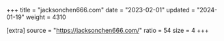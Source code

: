 +++
title = "jacksonchen666.com"
date = "2023-02-01"
updated = "2024-01-19"
weight = 4310

[extra]
source = "https://jacksonchen666.com/"
ratio = 54
size = 4
+++
